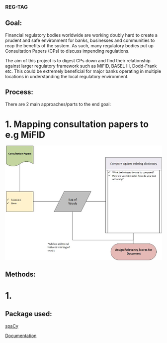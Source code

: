 ### REG-TAG

## Goal:

Financial regulatory bodies worldwide are working doubly hard to create a prudent and safe environment for banks, businesses and communities to reap the benefits of the system. As such, many regulatory bodies put up Consultation Papers (CPs) to discuss impending regulations.

The aim of this project is to digest CPs down and find their relationship against larger regulatory framework such as MiFID, BASEL III, Dodd-Frank etc. This could be extremely beneficial for major banks operating in multiple locations in understanding the local regulatory environment.

## Process:

There are 2 main approaches/parts to the end goal:

# 1. Mapping consultation papers to e.g MiFID

![Reg Tag Flowchart](https://raw.githubusercontent.com/vsellathurai/regtag/master/regtag.jpg)

## Methods:

# 1. 

## Package used:

[spaCy](https://spacy.io/)

[Documentation](https://spacy.io/docs/usage/)
